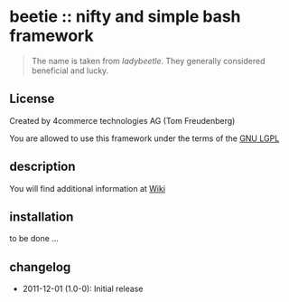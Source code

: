 # beetie :: nifty and simple bash framework

> The name is taken from _ladybeetle_. They generally considered beneficial and lucky.

## License

Created by 4commerce technologies AG (Tom Freudenberg)

You are allowed to use this framework under the terms of the [GNU LGPL](http://www.gnu.org/licenses/lgpl-3.0-standalone.html)

## description

You will find additional information at [Wiki](beetie/wiki)

## installation

to be done ...

## changelog

* 2011-12-01 (1.0-0): Initial release

